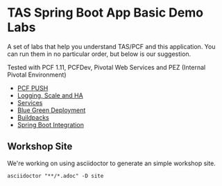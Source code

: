 # TAS Spring Boot App Basic Demo Labs
A set of labs that help you understand TAS/PCF and this application. 
You can run them in no particular order, but below is our suggestion. 

Tested with PCF 1.11, PCFDev, Pivotal Web Services and PEZ (Internal Pivotal Environment)

* [PCF PUSH](https://github.com/Pivotal-Field-Engineering/pcf-ers-demo/blob/master/Labs/Application_Push/lab_application_push.adoc)
* [Logging, Scale and HA](https://github.com/Pivotal-Field-Engineering/pcf-ers-demo/blob/master/Labs/Logging_Scale_HA/lab_logging_scale_ha.adoc)
* [Services](https://github.com/Pivotal-Field-Engineering/pcf-ers-demo/blob/master/Labs/Services/lab_services.adoc)
* [Blue Green Deployment](https://github.com/Pivotal-Field-Engineering/pcf-ers-demo/blob/master/Labs/Blue_Green/lab_blue_green.adoc)
* [Buildpacks](https://github.com/Pivotal-Field-Engineering/pcf-ers-demo/blob/master/Labs/Buildpacks/lab_buildpack.adoc)
* [Spring Boot Integration ]()

## Workshop Site

We're working on using asciidoctor to generate an simple workshop site.

```
asciidoctor "**/*.adoc" -D site
```
